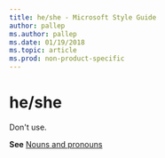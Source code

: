 ```yaml
---
title: he/she - Microsoft Style Guide
author: pallep
ms.author: pallep
ms.date: 01/19/2018
ms.topic: article
ms.prod: non-product-specific
---
```


# he/she

Don't use.

**See** [Nouns and pronouns](~/grammar/nouns-pronouns.md)
